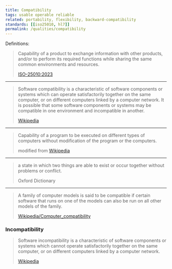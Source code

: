 ```yaml
---
title: Compatibility
tags: usable operable reliable
related: portability, flexibility, backward-compatibility
standards: [[iso25010, hl7]]
permalink: /qualities/compatibility
---
```




Definitions:

>Capability of a product to exchange information with other products, and/or to perform its required functions while sharing the same common environments and resources.
> 
>[ISO-25010:2023](/references/#iso-25010-2023)

<hr class="with-no-margin"/>

>Software compatibility is a characteristic of software components or systems which can operate satisfactorily together on the same computer, or on different computers linked by a computer network. It is possible that some software components or systems may be compatible in one environment and incompatible in another. 
>
>[Wikipedia](https://en.wikipedia.org/wiki/Software_incompatibility)

<hr class="with-no-margin"/>

>Capability of a program to be executed on different types of computers without modification of the program or the computers.
>
>modified from [Wikipedia](https://en.wiktionary.org/wiki/compatibility)

<hr class="with-no-margin"/>

>a state in which two things are able to exist or occur together without problems or conflict.
>
>Oxford Dictionary

<hr class="with-no-margin"/>

>A family of computer models is said to be compatible if certain software that runs on one of the models can also be run on all other models of the family.
>
>[Wikipedia/Computer_compatibility](https://en.wikipedia.org/wiki/Computer_compatibility)

### Incompatibility

>Software incompatibility is a characteristic of software components or systems which cannot operate satisfactorily together on the same computer, or on different computers linked by a computer network. 
>
>[Wikipedia](https://en.wikipedia.org/wiki/Software_incompatibility)